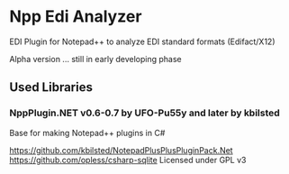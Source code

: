 # Npp Edi Analyzer

EDI Plugin for Notepad++ to analyze EDI standard formats (Edifact/X12)

Alpha version ... still in early developing phase


Used Libraries
--------------

### NppPlugin.NET v0.6-0.7 by UFO-Pu55y and later by kbilsted

Base for making Notepad++ plugins in C#

https://github.com/kbilsted/NotepadPlusPlusPluginPack.Net
https://github.com/opless/csharp-sqlite
Licensed under GPL v3
